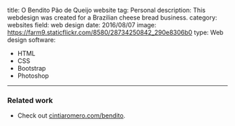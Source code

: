 title: O Bendito Pão de Queijo website
tag: Personal
description: This webdesign was created for a Brazilian cheese bread business.
category: websites
field: web design
date: 2016/08/07
image: https://farm9.staticflickr.com/8580/28734250842_290e8306b0
type: Web design
software:
- HTML
- CSS
- Bootstrap
- Photoshop
---
### Related work
- Check out <a href="http://cintiaromero.com/bendito" target="_blank">cintiaromero.com/bendito</a>.
